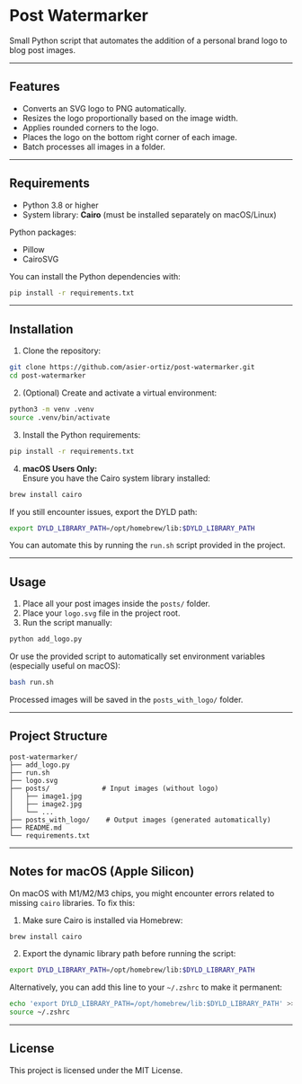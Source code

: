 # Post Watermarker

Small Python script that automates the addition of a personal brand logo to blog post images.

---

## Features

- Converts an SVG logo to PNG automatically.
- Resizes the logo proportionally based on the image width.
- Applies rounded corners to the logo.
- Places the logo on the bottom right corner of each image.
- Batch processes all images in a folder.

---

## Requirements

- Python 3.8 or higher
- System library: **Cairo** (must be installed separately on macOS/Linux)

Python packages:

- Pillow
- CairoSVG

You can install the Python dependencies with:

```bash
pip install -r requirements.txt
```

---

## Installation

1. Clone the repository:

```bash
git clone https://github.com/asier-ortiz/post-watermarker.git
cd post-watermarker
```

2. (Optional) Create and activate a virtual environment:

```bash
python3 -m venv .venv
source .venv/bin/activate
```

3. Install the Python requirements:

```bash
pip install -r requirements.txt
```

4. **macOS Users Only:**  
   Ensure you have the Cairo system library installed:

```bash
brew install cairo
```

If you still encounter issues, export the DYLD path:

```bash
export DYLD_LIBRARY_PATH=/opt/homebrew/lib:$DYLD_LIBRARY_PATH
```

You can automate this by running the `run.sh` script provided in the project.

---

## Usage

1. Place all your post images inside the `posts/` folder.
2. Place your `logo.svg` file in the project root.
3. Run the script manually:

```bash
python add_logo.py
```

Or use the provided script to automatically set environment variables (especially useful on macOS):

```bash
bash run.sh
```

Processed images will be saved in the `posts_with_logo/` folder.

---

## Project Structure

```
post-watermarker/
├── add_logo.py
├── run.sh
├── logo.svg
├── posts/             # Input images (without logo)
│   ├── image1.jpg
│   ├── image2.jpg
│   └── ...
├── posts_with_logo/    # Output images (generated automatically)
├── README.md
└── requirements.txt
```

---

## Notes for macOS (Apple Silicon)

On macOS with M1/M2/M3 chips, you might encounter errors related to missing `cairo` libraries.
To fix this:

1. Make sure Cairo is installed via Homebrew:

```bash
brew install cairo
```

2. Export the dynamic library path before running the script:

```bash
export DYLD_LIBRARY_PATH=/opt/homebrew/lib:$DYLD_LIBRARY_PATH
```

Alternatively, you can add this line to your `~/.zshrc` to make it permanent:

```bash
echo 'export DYLD_LIBRARY_PATH=/opt/homebrew/lib:$DYLD_LIBRARY_PATH' >> ~/.zshrc
source ~/.zshrc
```

---

## License

This project is licensed under the MIT License.
